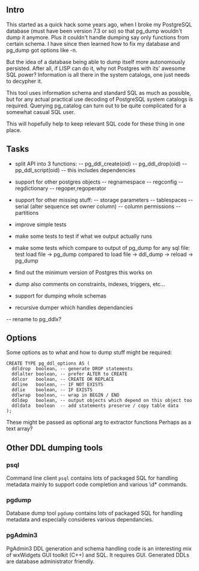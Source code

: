 Intro
-----

This started as a quick hack some years ago, when I broke my PostgreSQL database 
(must have been version 7.3 or so) so that pg_dump wouldn't dump it anymore.
Plus it couldn't handle dumping say only functions from certain schema. 
I have since then learned how to fix my database and pg_dump got options like -n.

But the idea of a database being able to dump itself more autonomously persisted.
After all, if LISP can do it, why not Postgres with its' awesome SQL power? 
Information is all there in the system catalogs, one just needs to decypher it.

This tool uses information schema and standard SQL as much as possible, 
but for any actual practical use decoding of PostgreSQL system catalogs is required. 
Querying pg_catalog can turn out to be quite complicated for a somewhat casual SQL user.

This will hopefully help to keep relevant SQL code for these thing in one place.

Tasks
-----

- split API into 3 functions:
-- pg_ddl_create(oid)
-- pg_ddl_drop(oid)
-- pp_ddl_script(oid) -- this includes dependencies


- support for other postgres objects
-- regnamespace
-- regconfig
-- regdictionary
-- regoper,regoperator

- support for other missing stuff:
-- storage parameters
-- tablespaces
-- serial (alter sequence set owner column)
-- column permissions
-- partitions

- improve simple tests
- make some tests to test if what we output actually runs
- make some tests which compare to output of pg_dump for any sql file:
  test load file -> pg_dump compared to load file -> ddl_dump -> reload -> pg_dump
- find out the minimum version of Postgres this works on
- dump also comments on constraints, indexes, triggers, etc...

- support for dumping whole schemas
- recursive dumper which handles dependancies

-- rename to pg_ddlx?


Options
-------

Some options as to what and how to dump stuff might be required:

    CREATE TYPE pg_ddl_options AS (
      ddldrop  boolean, -- generate DROP statements
      ddlalter boolean, -- prefer ALTER to CREATE
      ddlcor   boolean, -- CREATE OR REPLACE 
      ddline   boolean, -- IF NOT EXISTS
      ddlie    boolean, -- IF EXISTS
      ddlwrap  boolean, -- wrap in BEGIN / END
      ddldep   boolean, -- output objects which depend on this object too
      ddldata  boolean  -- add statements preserve / copy table data
    );

These might be passed as optional arg to extractor functions
Perhaps as a text array?

Other DDL dumping tools
-----------------------

### psql

Command line client `psql` contains lots of packaged SQL for handling metadata 
mainly to support code completion and various \d* commands.

### pgdump

Database dump tool `pgdump` contains lots of packaged SQL for handling metadata 
and especially consideres various dependancies.

### pgAdmin3

PgAdmin3 DDL generation and schema handling code is an interesting 
mix of wxWidgets GUI toolkit (C++) and SQL. It requires GUI.
Generated DDLs are database administrator friendly.



